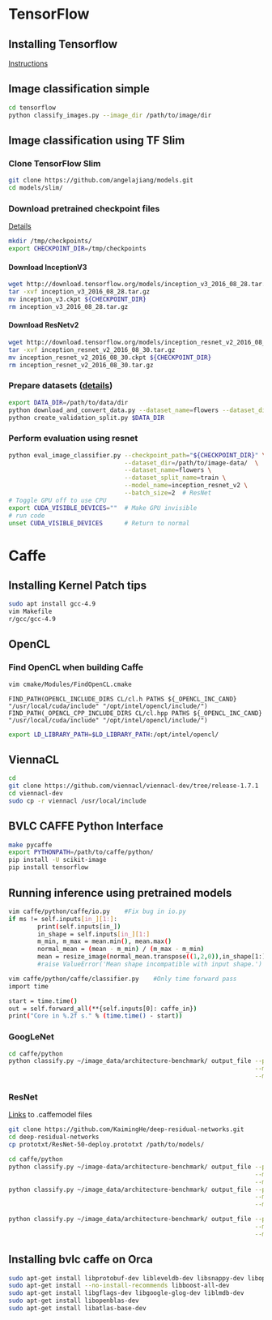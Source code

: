 # TensorFlow

## Installing Tensorflow
[Instructions](https://www.tensorflow.org/install/)

## Image classification simple
```bash
cd tensorflow
python classify_images.py --image_dir /path/to/image/dir
```

## Image classification using TF Slim
### Clone TensorFlow Slim
```bash
git clone https://github.com/angelajiang/models.git
cd models/slim/
```

### Download pretrained checkpoint files
[Details](https://github.com/tensorflow/models/tree/master/slim#pre-trained-models)
```bash
mkdir /tmp/checkpoints/
export CHECKPOINT_DIR=/tmp/checkpoints
```

#### Download InceptionV3
``` bash
wget http://download.tensorflow.org/models/inception_v3_2016_08_28.tar.gz
tar -xvf inception_v3_2016_08_28.tar.gz
mv inception_v3.ckpt ${CHECKPOINT_DIR}
rm inception_v3_2016_08_28.tar.gz
```

#### Download ResNetv2
``` bash
wget http://download.tensorflow.org/models/inception_resnet_v2_2016_08_30.tar.gz
tar -xvf inception_resnet_v2_2016_08_30.tar.gz
mv inception_resnet_v2_2016_08_30.ckpt ${CHECKPOINT_DIR}
rm inception_resnet_v2_2016_08_30.tar.gz
```

### Prepare datasets ([details](https://github.com/tensorflow/models/tree/master/slim#preparing-the-datasets))
``` bash
export DATA_DIR=/path/to/data/dir
python download_and_convert_data.py --dataset_name=flowers --dataset_dir="${DATA_DIR}"
python create_validation_split.py $DATA_DIR
```

### Perform evaluation using resnet
``` bash
python eval_image_classifier.py --checkpoint_path="${CHECKPOINT_DIR}" \
                                --dataset_dir=/path/to/image-data/  \
                                --dataset_name=flowers \
                                --dataset_split_name=train \
                                --model_name=inception_resnet_v2 \
                                --batch_size=2  # ResNet
# Toggle GPU off to use CPU
export CUDA_VISIBLE_DEVICES=""  # Make GPU invisible
# run code
unset CUDA_VISIBLE_DEVICES      # Return to normal
```

# Caffe

## Installing Kernel Patch tips
```bash
sudo apt install gcc-4.9
vim Makefile
r/gcc/gcc-4.9
```

## OpenCL
### Find OpenCL when building Caffe
``` bash
vim cmake/Modules/FindOpenCL.cmake
```
```
FIND_PATH(OPENCL_INCLUDE_DIRS CL/cl.h PATHS ${_OPENCL_INC_CAND} "/usr/local/cuda/include" "/opt/intel/opencl/include/")
FIND_PATH(_OPENCL_CPP_INCLUDE_DIRS CL/cl.hpp PATHS ${_OPENCL_INC_CAND} "/usr/local/cuda/include" "/opt/intel/opencl/include/")
```
``` bash
export LD_LIBRARY_PATH=$LD_LIBRARY_PATH:/opt/intel/opencl/
```

## ViennaCL
```bash
cd
git clone https://github.com/viennacl/viennacl-dev/tree/release-1.7.1
cd viennacl-dev
sudo cp -r viennacl /usr/local/include
```

## BVLC CAFFE Python Interface
``` bash
make pycaffe
export PYTHONPATH=/path/to/caffe/python/
pip install -U scikit-image
pip install tensorflow
```

## Running inference using pretrained models

```bash
vim caffe/python/caffe/io.py    #Fix bug in io.py
if ms != self.inputs[in_][1:]:
		print(self.inputs[in_])
		in_shape = self.inputs[in_][1:]
		m_min, m_max = mean.min(), mean.max()
		normal_mean = (mean - m_min) / (m_max - m_min)
		mean = resize_image(normal_mean.transpose((1,2,0)),in_shape[1:]).transpose((2,0,1))
		#raise ValueError('Mean shape incompatible with input shape.')                      # Original line

vim caffe/python/caffe/classifier.py    #Only time forward pass
import time

start = time.time()
out = self.forward_all(**{self.inputs[0]: caffe_in})																		# Original line
print("Core in %.2f s." % (time.time() - start))

```

### GoogLeNet
```bash
cd caffe/python
python classify.py ~/image_data/architecture-benchmark/ output_file --pretrained_model ../models/bvlc_googlenet/bvlc_googlenet.caffemodel \
                                                                    --model_def="../models/bvlc_googlenet/deploy.prototxt" \
                                                                    --mean_file="caffe/imagenet/ilsvrc_2012_mean.npy"
```

### ResNet
[Links](https://github.com/KaimingHe/deep-residual-networks) to .caffemodel files
```bash
git clone https://github.com/KaimingHe/deep-residual-networks.git
cd deep-residual-networks
cp prototxt/ResNet-50-deploy.prototxt /path/to/models/
```
```bash
cd caffe/python
python classify.py ~/image-data/architecture-benchmark/ output_file --pretrained_model ../models/ResNet/ResNet-50-model.caffemodel \
                                                                    --model_def="../models/ResNet/ResNet-50-deploy.prototxt" \
                                                                    --mean_file="caffe/imagenet/ilsvrc_2012_mean.npy"
python classify.py ~/image_data/architecture-benchmark/ output_file --pretrained_model ../models/ResNet/ResNet-50-model.caffemodel \
                                                                    --model_def="../models/ResNet/ResNet-50-deploy.prototxt" \
                                                                    --mean_file="caffe/imagenet/ilsvrc_2012_mean.npy"

python classify.py ~/image_data/architecture-benchmark/ output_file --pretrained_model ../models/ResNet/ResNet-50-model.caffemodel \
                                                                    --model_def="../models/mkl2017_resnet_50/solver.prototxt" \
                                                                    --mean_file="caffe/imagenet/ilsvrc_2012_mean.npy"
```

## Installing bvlc caffe on Orca

```bash
sudo apt-get install libprotobuf-dev libleveldb-dev libsnappy-dev libopencv-dev libhdf5-serial-dev protobuf-compiler
sudo apt-get install --no-install-recommends libboost-all-dev
sudo apt-get install libgflags-dev libgoogle-glog-dev liblmdb-dev
sudo apt-get install libopenblas-dev
sudo apt-get install libatlas-base-dev
```
